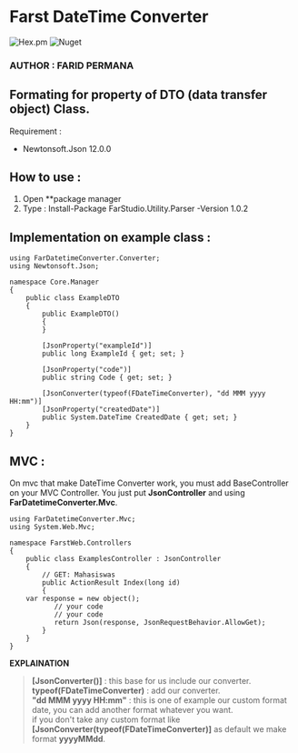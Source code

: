 # Farst DateTime Converter

![Hex.pm](https://img.shields.io/hexpm/l/grpc) ![Nuget](https://img.shields.io/nuget/v/FarStudio.Utility.Parser)
### AUTHOR : FARID PERMANA 

## Formating for property of DTO (data transfer object) Class.

Requirement : 
 -  Newtonsoft.Json 12.0.0

## How to use :
 1. Open **package manager
 2. Type : Install-Package FarStudio.Utility.Parser -Version 1.0.2

## Implementation on example class :

    using FarDatetimeConverter.Converter;
    using Newtonsoft.Json;

    namespace Core.Manager
    {
        public class ExampleDTO
        {
            public ExampleDTO()
            {
            }

            [JsonProperty("exampleId")]
            public long ExampleId { get; set; }

            [JsonProperty("code")]
            public string Code { get; set; }

            [JsonConverter(typeof(FDateTimeConverter), "dd MMM yyyy HH:mm")]
            [JsonProperty("createdDate")]
            public System.DateTime CreatedDate { get; set; }
        }
    }


## MVC :
On mvc that make DateTime Converter work, you must add BaseController on your MVC Controller. You just put **JsonController** and using **FarDatetimeConverter.Mvc**.

    using FarDatetimeConverter.Mvc;
    using System.Web.Mvc;

    namespace FarstWeb.Controllers
    {
        public class ExamplesController : JsonController
        {
            // GET: Mahasiswas
            public ActionResult Index(long id)
            {
		var response = new object();
               // your code
               // your code
               return Json(response, JsonRequestBehavior.AllowGet);
            }
        }
    }


**EXPLAINATION**
> **[JsonConverter()]** : this base for us include our converter.  
> **typeof(FDateTimeConverter)** : add our converter.  
> **"dd MMM yyyy HH:mm"** : this is one of example our custom format date, you can add another format whatever you want.  
> if you don't take any custom format like **[JsonConverter(typeof(FDateTimeConverter)]** as default we make format **yyyyMMdd**.
